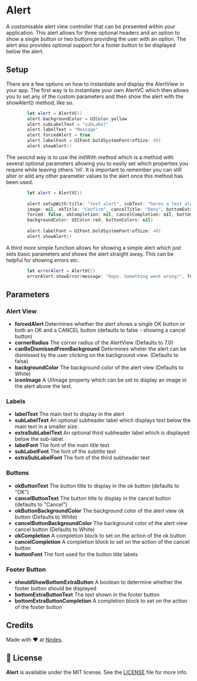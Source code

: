 # Alert
A customisable alert view controller that can be presented within your application. This alert allows for three optional headers and an option to show a single button or two buttons providing the user with an option. The alert also provides optional support for a footer button to be displayed below the alert.
## Setup

There are a few options on how to instantiate and display the AlertView in your app. The first way is to instantiate your own AlertVC which then allows you to set any of the custom parameters and then show the alert with the showAlert() method, like so.

```swift
    	let alert = AlertVC()
   	 	alert.backgroundColor = UIColor.yellow
    	alert.subLabelText = "subLabel"
    	alert.labelText = "Message"
    	alert.forcedAlert = true
    	alert.labelFont = UIFont.boldSystemFont(ofSize: 40)
    	alert.showAlert()
```

The seocnd way is to use the initWith method which is a method with several optional parameters allowing you to easily set which properties you require while leaving others 'nil'. It is important to remember you can still alter or add any other parameter values to the alert once this method has been used.

```swift
        let alert = AlertVC()
        
        alert.setupWith(title: "test alert", subText: "heres a test alert", 
        image: nil, okTitle: "Confirm", cancelTitle: "Deny", bottomExtraButtonTitle: nil, 
        forced: false, okCompletion: nil, cancelCompletion: nil, bottomExtraButtonCompletion: nil, 
        backgroundColor: UIColor.red, buttonColors: nil)
        
        alert.labelFont = UIFont.boldSystemFont(ofSize: 40)
        alert.showAlert()
```

A third more simple function allows for showing a simple alert which just sets basic parameters and shows the alert straight away. This can be helpful for showing errors etc.

```swift
        let errorAlert = AlertVC()
        errorAlert.showError(message: "Oops. Something went wrong!", forced: true)
```
        
## Parameters
### Alert View
* **forcedAlert** Determines whether the alert shows a single OK button or both an OK and a CANCEL button (defaults to false - showing a cancel button)
* **cornerRadius** The corner radius of the AlertView (Defaults to 7.0)
* **canBeDismissedFromBackground** Determines wheter the alert can be dismissed by the user clicking on the background view. (Defaults to false)
* **backgroundColor** The background color of the alert view (Defaults to White)
* **iconImage** A UIImage property which can be set to display an image in the alert above the text.



### Labels
* **labelText** The main text to display in the alert
* **subLabelText** An optional subheader label which displays text below the main text in a smaller size. 
* **extraSubLabelText** An optional third subheader label which is displayed below the sub-label. 
* **labelFont** The font of the main title text
* **subLabelFont** The font of the subtitle text
* **extraSubLabelFont** The font of the third subheader text

### Buttons

* **okButtonText** The button title to display in the ok button (defaults to "OK")
* **cancelButtonText** The button title to display in the cancel button (defaults to "Cancel")
* **okButtonBackgroundColor** The background color of the alert view ok button (Defaults to White)
* **cancelButtonBackgroundColor** The background color of the alert view cancel button (Defaults to White)
* **okCompletion** A completion block to set on the action of the ok button
* **cancelCompletion**  A completion block to set on the action of the cancel button
* **buttonFont** The font used for the button title labels

### Footer Button

* **shouldShowBottomExtraButton** A boolean to determine whether the footer button should be displayed
* **bottomExtraButtonText** The text shown in the footer button
* **bottomExtraButtonCompletion** A completion block to set on the action of the footer button


## Credits
Made with ❤️ at [Nodes](http://nodesagency.com).

## 📄 License
**Alert** is available under the MIT license. See the [LICENSE](https://github.com/nodes-ios/Alert/blob/Dev/LICENSE) file for more info.